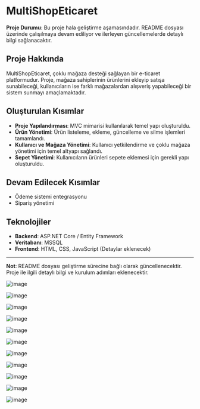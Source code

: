 # MultiShopEticaret

**Proje Durumu**: Bu proje hala geliştirme aşamasındadır. README dosyası üzerinde çalışılmaya devam ediliyor ve ilerleyen güncellemelerde detaylı bilgi sağlanacaktır.

## Proje Hakkında
MultiShopEticaret, çoklu mağaza desteği sağlayan bir e-ticaret platformudur. Proje, mağaza sahiplerinin ürünlerini ekleyip satışa sunabileceği, kullanıcıların ise farklı mağazalardan alışveriş yapabileceği bir sistem sunmayı amaçlamaktadır.

## Oluşturulan Kısımlar
- **Proje Yapılandırması**: MVC mimarisi kullanılarak temel yapı oluşturuldu.
- **Ürün Yönetimi**: Ürün listeleme, ekleme, güncelleme ve silme işlemleri tamamlandı.
- **Kullanıcı ve Mağaza Yönetimi**: Kullanıcı yetkilendirme ve çoklu mağaza yönetimi için temel altyapı sağlandı.
- **Sepet Yönetimi**: Kullanıcıların ürünleri sepete eklemesi için gerekli yapı oluşturuldu.

## Devam Edilecek Kısımlar
- Ödeme sistemi entegrasyonu
- Sipariş yönetimi

## Teknolojiler
- **Backend**: ASP.NET Core / Entity Framework
- **Veritabanı**: MSSQL
- **Frontend**: HTML, CSS, JavaScript (Detaylar eklenecek)

---
**Not**: README dosyası geliştirme sürecine bağlı olarak güncellenecektir. Proje ile ilgili detaylı bilgi ve kurulum adımları eklenecektir.

![image](https://github.com/user-attachments/assets/524b6215-bd7e-4739-8a45-d60f1b7d3811)

![image](https://github.com/user-attachments/assets/73cdfc2b-c7e0-4fdb-88ed-8ba4e4927575)

![image](https://github.com/user-attachments/assets/8fe29665-f37c-49ed-8817-1cfdf8d25d19)

![image](https://github.com/user-attachments/assets/1dba5c32-ff43-4ade-a4d4-19b6c5792975)

![image](https://github.com/user-attachments/assets/c19216fb-b306-4bff-80e5-f1a031c3e253)

![image](https://github.com/user-attachments/assets/430ce49a-3dd4-4c67-aedd-62dd829b4489)

![image](https://github.com/user-attachments/assets/754df19d-6c4c-4130-9552-850ce3132562)

![image](https://github.com/user-attachments/assets/717fd1a1-ed5a-46aa-901a-779bfe85c0bc)

![image](https://github.com/user-attachments/assets/b2b3a70d-4f29-461b-a89e-de14b27591cc)

![image](https://github.com/user-attachments/assets/08402656-5f45-4a6f-b684-076a15ed6312)

![image](https://github.com/user-attachments/assets/baf34997-9db5-4689-9b0c-27e27be3982d)


